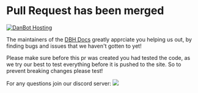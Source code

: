 # Pull Request has been merged

[![DanBot Hosting](https://cdn.discordapp.com/attachments/898041849783148585/1300957264857006191/e08a80fd345ab5d3302d7b1a50cd9b24.png?ex=6728a91e&is=6727579e&hm=bdbc5b66b26adfaf1ee3470821dc7bfc02801c7a5ce87feadf492674736a4eb5&)](https://danbot.host)

The maintainers of the [DBH Docs](https://github.com/DanBot-Hosting/DBH-Docs) greatly apprciate you helping us out, by finding bugs and issues that we haven't gotten to yet!

Please make sure before this pr was created you had tested the code, as we try our best to test everything before it is pushed to the site. So to prevent breaking changes please test!

For any questions join our discord server:
[![](https://dcbadge.limes.pink/api/server/https://discord.gg/dbh?style=flat-square)](https://discord.gg/dbh)
